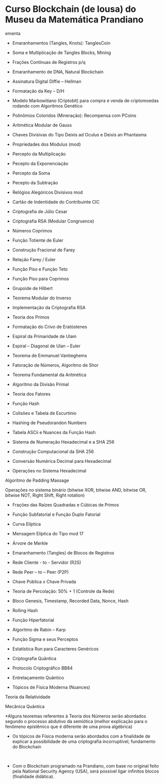 # Curso Blockchain (de lousa) do Museu da Matemática Prandiano

ementa
- Emaranhamentos (Tangles, Knots): TanglesCoin

- Soma e Multiplicação de Tangles Blocks, Mining

- Frações Contínuas de Registros p/q

- Emaranhamento de DNA, Natural Blockchain

- Assinatura Digital Diffie – Hellman

- Formatação da Key – D/H

- Modelo Markowitiano (Criptobit) para compra e venda de criptomoedas rodando com Algoritmos Genético 

- Polinômios Coloridos (Mineração): Recompensa com PCoins

- Aritmética Modular de Gauss

- Chaves Divisivas do Tipo Deixis ad Oculus e Deixis an Phantasma

- Propriedades dos Modulus (mod) 

* Percepto da Multiplicação 

* Pecepto da Exponenciação 

* Percepto da Soma

* Pecepto da Subtração  

 

- Relógios Alegóricos Divisivos mod

- Cartão de Indentidade do Contribuinte CIC

- Criptografia de Júlio Cesar

- Criptografia RSA (Modular Congruence) 

- Números Coprimos

- Função Totiente de Euler

- Construção Fracional de Farey

- Relação Farey / Euler

- Função Piso e Função Teto

- Função Piso para Coprimos

- Grupoide de Hilbert

- Teorema Modular do Inverso

- Implementação da Criptografia RSA

- Teoria dos Primos 

- Formatação do Crivo de Eratóstenes

- Espiral da Primaridade de Ulam

- Espiral – Diagonal de Ulan – Euler

- Teorema de Emmanuel Vantieghems

- Fatoração de Números, Algoritmo de Shor

- Teorema Fundamental da Aritmética 

- Algoritmo da Divisão Primal 

- Teoria dos Fatores

- Função Hash 

- Colisões e Tabela de Escurtínio 

- Hashing de Pseudorandon Numbers

- Tabela ASCii e Nuances da Função Hash

- Sistema de Numeração Hexadecimal e a SHA 256

- Construção Computacional da SHA 256

- Conversão Numérica Decimal para Hexadecimal 

- Operações no Sistema Hexadecimal

Algoritmo de Padding Massage

Operações no sistema binário (bitwise XOR, bitwise AND, bitwise OR, bitwise NOT, Right Shift, Right rotation)

- Frações das Raízes Quadradas e Cúbicas de Primos

- Função Subfatorial e Função Duplo Fatorial 

- Curva Elíptica

- Mensagem Elíptica do Tipo mod 17

- Árvore de Merkle

- Emaranhamento (Tangles) de Blocos de Registros

- Rede Cliente - to - Servidor (R2S) 

- Rede Peer – to – Peer (P2P)

- Chave Pública x Chave Privada

- Teoria de Percolação: 50% + 1 (Controle da Rede) 

- Bloco Genesis, Timestamp, Recorded Data, Nonce, Hash

- Rolling Hash

- Função Hiperfatorial

- Algoritmo de Rabin – Karp

- Função Sigma e seus Perceptos 

- Estatística Run para Caracteres Genéricos 

- Criptografia Quântica 

- Protocolo Criptográfico BB84

- Entrelaçamento Quântico 

- Tópicos de Física Moderna (Nuances)

Teoria da Relatividade 

Mecânica Quântica 

 

*Alguns teoremas referentes à Teoria dos Números serão abordados segundo o processo abdutivo da semiótica (melhor explicação para o fenômeno epistêmico que é diferente de uma prova algébrica)

 

* Os tópicos de Física moderna serão abordados com a finalidade de explicar a possibilidade de uma criptografia incorruptível; fundamento do Blockchain

​

* Com o Blockchain programado na Prandiano, com base no original feito pela National Security Agency (USA),  será possível ligar infinitos blocos (finalidade didática). 
